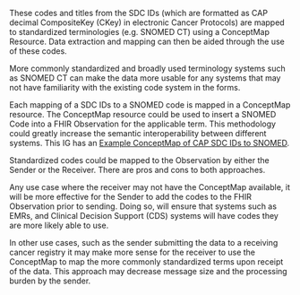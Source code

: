 These codes and titles from the SDC IDs (which are formatted as CAP decimal CompositeKey (CKey) in electronic Cancer Protocols) are mapped to standardized terminologies (e.g. SNOMED CT) using a ConceptMap Resource. Data extraction and mapping can then be aided through the use of these codes.

More commonly standardized and broadly used terminology systems such as SNOMED CT can make the data more usable for any systems that may not have familiarity with the existing code system in the forms.

Each mapping of a SDC IDs to a SNOMED code is mapped in a ConceptMap resource. The ConceptMap resource could be used to insert a SNOMED Code into a FHIR Observation for the applicable term. This methodology could greatly increase the semantic interoperability between different systems. This IG has an [Example ConceptMap of CAP SDC IDs to SNOMED](ConceptMap-conceptMapCAPex.html).

Standardized codes could be mapped to the Observation by either the Sender or the Receiver. There are pros and cons to both approaches.

Any use case where the receiver may not have the ConceptMap available, it will be more effective for the Sender to add the codes to the FHIR Observation prior to sending. Doing so, will ensure that systems such as EMRs, and Clinical Decision Support (CDS) systems will have codes they are more likely able to use.

In other use cases, such as the sender submitting the data to a receiving cancer registry it may make more sense for the receiver to use the ConceptMap to map the more commonly standardized terms upon receipt of the data. This approach may decrease message size and the processing burden by the sender.

<!-- add example from ConceptMap and expand the point above
Could put the code in the sent Observation or provide the ConceptMap for the receiver to use the code
If the receiver is provided the ConceptMap it might be easier since they'll be able to add the SNOMED Codes to their exisiting data model - do pros and cons
-->